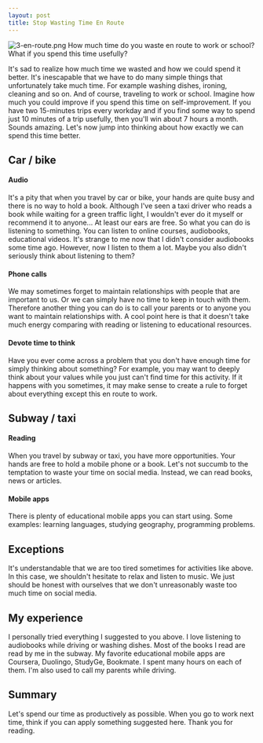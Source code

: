 ```yaml
---
layout: post
title: Stop Wasting Time En Route
---
```

![3-en-route.png]({{site.baseurl}}/images/3-en-route.png)
How much time do you waste en route to work or school? What if you spend this time usefully?
<!--more-->

It's sad to realize how much time we wasted and how we could spend it better. It's inescapable that we have to do many simple things that unfortunately take much time. For example washing dishes, ironing, cleaning and so on. And of course, traveling to work or school. Imagine how much you could improve if you spend this time on self-improvement. If you have two 15-minutes trips every workday and if you find some way to spend just 10 minutes of a trip usefully, then you'll win about 7 hours a month. Sounds amazing. Let's now jump into thinking about how exactly we can spend this time better.

## Car / bike

#### Audio

It's a pity that when you travel by car or bike, your hands are quite busy and there is no way to hold a book. Although I've seen a taxi driver who reads a book while waiting for a green traffic light, I wouldn't ever do it myself or recommend it to anyone... At least our ears are free. So what you can do is listening to something. You can listen to online courses, audiobooks, educational videos. It's strange to me now that I didn't consider audiobooks some time ago. However, now I listen to them a lot. Maybe you also didn't seriously think about listening to them?

#### Phone calls

We may sometimes forget to maintain relationships with people that are important to us. Or we can simply have no time to keep in touch with them. Therefore another thing you can do is to call your parents or to anyone you want to maintain relationships with. A cool point here is that it doesn't take much energy comparing with reading or listening to educational resources.

#### Devote time to think

Have you ever come across a problem that you don't have enough time for simply thinking about something? For example, you may want to deeply think about your values while you just can't find time for this activity. If it happens with you sometimes, it may make sense to create a rule to forget about everything except this en route to work.

## Subway / taxi

#### Reading

When you travel by subway or taxi, you have more opportunities. Your hands are free to hold a mobile phone or a book. Let's not succumb to the temptation to waste your time on social media. Instead, we can read books, news or articles.

#### Mobile apps

There is plenty of educational mobile apps you can start using. Some examples: learning languages, studying geography, programming problems.

## Exceptions

It's understandable that we are too tired sometimes for activities like above. In this case, we shouldn't hesitate to relax and listen to music. We just should be honest with ourselves that we don't unreasonably waste too much time on social media.

## My experience
I personally tried everything I suggested to you above. I love listening to audiobooks while driving or washing dishes. Most of the books I read are read by me in the subway. My favorite educational mobile apps are Coursera, Duolingo, StudyGe, Bookmate. I spent many hours on each of them. I'm also used to call my parents while driving.

## Summary
Let's spend our time as productively as possible. When you go to work next time, think if you can apply something suggested here. Thank you for reading.
